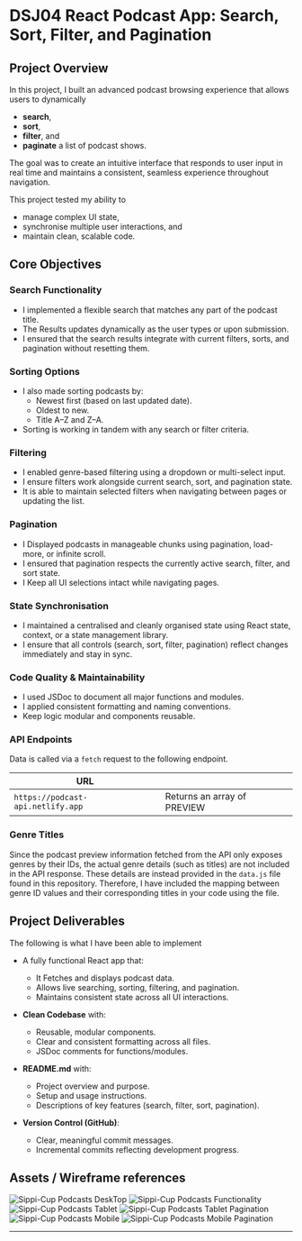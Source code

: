 # DSJ04 React Podcast App: Search, Sort, Filter, and Pagination

## Project Overview

In this project, I built an advanced podcast browsing experience that allows users to dynamically 
- **search**, 
- **sort**, 
- **filter**, and 
- **paginate** a list of podcast shows. 

The goal was to create an intuitive interface that responds to user input in real time and maintains a consistent, seamless experience throughout navigation.

This project tested my ability to 
- manage complex UI state, 
- synchronise multiple user interactions, and 
- maintain clean, scalable code.

## Core Objectives

### Search Functionality

- I implemented a flexible search that matches any part of the podcast title.
- The Results updates dynamically as the user types or upon submission.
- I ensured that the search results integrate with current filters, sorts, and pagination without resetting them.

### Sorting Options

- I also made sorting podcasts by:
  - Newest first (based on last updated date).
  - Oldest to new.
  - Title A–Z and Z–A.
- Sorting is working in tandem with any search or filter criteria.

### Filtering

- I enabled genre-based filtering using a dropdown or multi-select input.
- I ensure filters work alongside current search, sort, and pagination state.
- It is able to maintain selected filters when navigating between pages or updating the list.

### Pagination

- I Displayed podcasts in manageable chunks using pagination, load-more, or infinite scroll.
- I ensured that pagination respects the currently active search, filter, and sort state.
- I Keep all UI selections intact while navigating pages.

### State Synchronisation

- I maintained a centralised and cleanly organised state using React state, context, or a state management library.
- I ensure that all controls (search, sort, filter, pagination) reflect changes immediately and stay in sync.

### Code Quality & Maintainability

- I used JSDoc to document all major functions and modules.
- I applied consistent formatting and naming conventions.
- Keep logic modular and components reusable.

### API Endpoints

Data is called via a `fetch` request to the following endpoint.

| URL                               |                             |
| --------------------------------- | --------------------------- |
| `https://podcast-api.netlify.app` | Returns an array of PREVIEW |

### Genre Titles

Since the podcast preview information fetched from the API only exposes genres by their IDs, the actual genre details (such as titles) are not included in the API response. These details are instead provided in the `data.js` file found in this repository. Therefore, I have included the mapping between genre ID values and their corresponding titles in your code using the file.

## Project Deliverables
The following is what I have been able to implement

- A fully functional React app that:

  - It Fetches and displays podcast data.
  - Allows live searching, sorting, filtering, and pagination.
  - Maintains consistent state across all UI interactions.

- **Clean Codebase** with:

  - Reusable, modular components.
  - Clear and consistent formatting across all files.
  - JSDoc comments for functions/modules.

- **README.md** with:

  - Project overview and purpose.
  - Setup and usage instructions.
  - Descriptions of key features (search, filter, sort, pagination).

- **Version Control (GitHub)**:
  - Clear, meaningful commit messages.
  - Incremental commits reflecting development progress.


## Assets / Wireframe references

![Sippi-Cup Podcasts DeskTop](</Snapshots/Desktop_view.png>)
![Sippi-Cup Podcasts Functionality](</Snapshots/filter_sort_search.png>)
![Sippi-Cup Podcasts Tablet](</Snapshots/Tablet_view.png>)
![Sippi-Cup Podcasts Tablet Pagination](</Snapshots/Tablet_pagination.png>)
![Sippi-Cup Podcasts Mobile](</Snapshots/Mobile_view.png>)
![Sippi-Cup Podcasts Mobile Pagination](</Snapshots/Mobile_pagination.png>)

---
